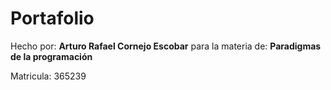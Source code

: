 # Portafolio

Hecho por: **Arturo Rafael Cornejo Escobar** para la materia de: **Paradigmas de la programación**

Matricula: 365239